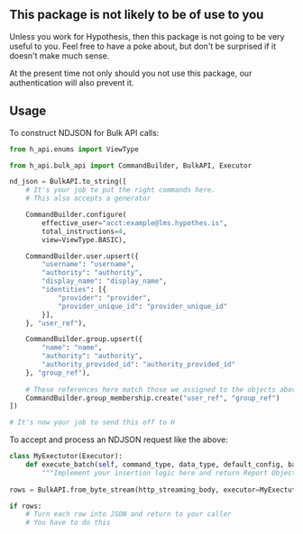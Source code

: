
This package is not likely to be of use to you
----------------------------------------------

Unless you work for Hypothesis, then this package is not going to be very
useful to you. Feel free to have a poke about, but don't be surprised if it
doesn't make much sense.

At the present time not only should you not use this package, our 
authentication will also prevent it.

Usage
-----

To construct NDJSON for Bulk API calls:

```python
from h_api.enums import ViewType

from h_api.bulk_api import CommandBuilder, BulkAPI, Executor

nd_json = BulkAPI.to_string([
    # It's your job to put the right commands here. 
    # This also accepts a generator

    CommandBuilder.configure(
        effective_user="acct:example@lms.hypothes.is", 
        total_instructions=4, 
        view=ViewType.BASIC),

    CommandBuilder.user.upsert({
        "username": "username",
        "authority": "authority",
        "display_name": "display_name",
        "identities": [{
            "provider": "provider",
            "provider_unique_id": "provider_unique_id"
        }],
    }, "user_ref"),

    CommandBuilder.group.upsert({
        "name": "name",
        "authority": "authority",
        "authority_provided_id": "authority_provided_id"
    }, "group_ref"),
    
    # These references here match those we assigned to the objects above
    CommandBuilder.group_membership.create("user_ref", "group_ref")
])

# It's now your job to send this off to H
```

To accept and process an NDJSON request like the above:
```python
class MyExectutor(Executor):
    def execute_batch(self, command_type, data_type, default_config, batch):
        """Implement your insertion logic here and return Report Objects"""
        
rows = BulkAPI.from_byte_stream(http_streaming_body, executor=MyExectutor())

if rows:
    # Turn each row into JSON and return to your caller
    # You have to do this
```
